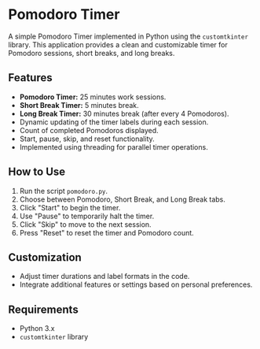 # Pomodoro Timer

A simple Pomodoro Timer implemented in Python using the `customtkinter` library. This application provides a clean and customizable timer for Pomodoro sessions, short breaks, and long breaks.

## Features

- **Pomodoro Timer:** 25 minutes work sessions.
- **Short Break Timer:** 5 minutes break.
- **Long Break Timer:** 30 minutes break (after every 4 Pomodoros).
- Dynamic updating of the timer labels during each session.
- Count of completed Pomodoros displayed.
- Start, pause, skip, and reset functionality.
- Implemented using threading for parallel timer operations.

## How to Use

1. Run the script `pomodoro.py`.
2. Choose between Pomodoro, Short Break, and Long Break tabs.
3. Click "Start" to begin the timer.
4. Use "Pause" to temporarily halt the timer.
5. Click "Skip" to move to the next session.
6. Press "Reset" to reset the timer and Pomodoro count.

## Customization

- Adjust timer durations and label formats in the code.
- Integrate additional features or settings based on personal preferences.

## Requirements

- Python 3.x
- `customtkinter` library



